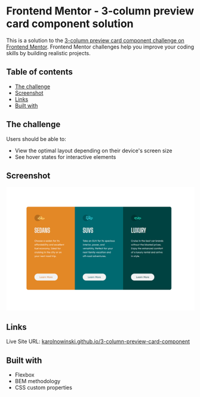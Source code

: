 # Frontend Mentor - 3-column preview card component solution

This is a solution to the [3-column preview card component challenge on Frontend Mentor](https://www.frontendmentor.io/challenges/3column-preview-card-component-pH92eAR2-). Frontend Mentor challenges help you improve your coding skills by building realistic projects. 

## Table of contents
 - [The challenge](#the-challenge)
 - [Screenshot](#screenshot)
 - [Links](#links)
 - [Built with](#built-with)


## The challenge

Users should be able to:

- View the optimal layout depending on their device's screen size
- See hover states for interactive elements

## Screenshot

![](./screenshot.png) 

## Links
Live Site URL: [karolnowinski.github.io/3-column-preview-card-component](https://karolnowinski.github.io/3-column-preview-card-component)

## Built with

- Flexbox
- BEM methodology
- CSS custom properties